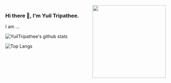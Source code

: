 <img align='right' src="https://media.giphy.com/media/M9gbBd9nbDrOTu1Mqx/giphy.gif" width="230">

### Hi there 👋, I'm Yuil Tripathee.


<!--
**YuilTripathee/YuilTripathee** is a ✨ _special_ ✨ repository because its `README.md` (this file) appears on your GitHub profile.

Here are some ideas to get you started:

- 🔭 I’m currently working on ...
- 🌱 I’m currently learning ...
- 👯 I’m looking to collaborate on ...
- 🤔 I’m looking for help with ...
- 💬 Ask me about ...
- 📫 How to reach me: ...
- 😄 Pronouns: ...
- ⚡ Fun fact: ...
-->

I am ...

![YuilTripathee's github stats](https://github-readme-stats.vercel.app/api?username=YuilTripathee&show_icons=true&hide_border=true)

![Top Langs](https://github-readme-stats.vercel.app/api/top-langs/?username=YuilTripathee&layout=compact&show_icons=true&hide_border=true)
